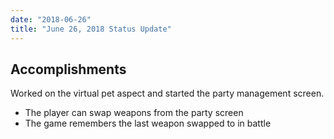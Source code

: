 ```yaml
---
date: "2018-06-26"
title: "June 26, 2018 Status Update"
---
```


## Accomplishments
Worked on the virtual pet aspect and started the party management screen.

- The player can swap weapons from the party screen
- The game remembers the last weapon swapped to in battle
